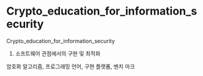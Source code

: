 # Crypto_education_for_information_security
Crypto_education_for_information_security

1. 소프트웨어 관점에서의 구현 및 최적화

암호화 알고리즘, 프로그래밍 언어, 구현 플랫폼, 벤치 마크

